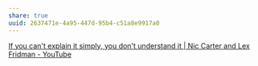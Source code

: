 ```yaml
---
share: true
uuid: 2637471e-4a95-447d-95b4-c51a8e9917a0
---
```

[If you can't explain it simply, you don't understand it | Nic Carter and Lex Fridman - YouTube](https://www.youtube.com/watch?v=S_G9k05Fm2g)